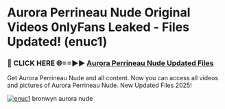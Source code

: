 # Aurora Perrineau Nude Original Videos 0nlyFans Leaked - Files Updated! (enuc1)

<h3>🔴 CLICK HERE 🌐==►► <a href="https://tinyurl.com/52m3yx9h" rel="nofollow">Aurora Perrineau Nude Updated Files</a></h3>

Get Aurora Perrineau Nude and all content. Now you can access all videos and pictures of Aurora Perrineau Nude. New Updated Files 2025!

[![enuc1](https://i.imgur.com/TnHtlc8.gif)](https://tinyurl.com/52m3yx9h)
bronwyn aurora nude